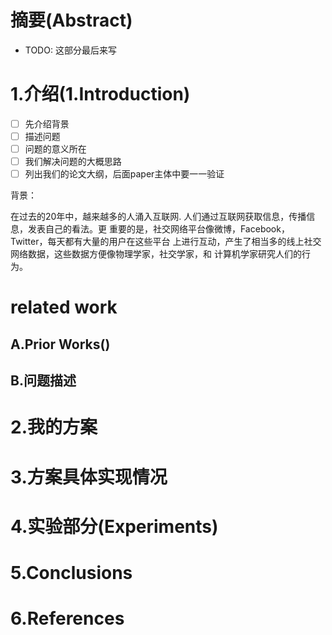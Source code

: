 # 摘要(Abstract)
- TODO: 这部分最后来写
# 1.介绍(1.Introduction)
- [ ] 先介绍背景
- [ ] 描述问题
- [ ] 问题的意义所在
- [ ] 我们解决问题的大概思路
- [ ] 列出我们的论文大纲，后面paper主体中要一一验证

背景：

在过去的20年中，越来越多的人涌入互联网. 人们通过互联网获取信息，传播信息，发表自己的看法。更
重要的是，社交网络平台像微博，Facebook，Twitter，每天都有大量的用户在这些平台
上进行互动，产生了相当多的线上社交网络数据，这些数据方便像物理学家，社交学家，和
计算机学家研究人们的行为。

# related work



## A.Prior Works()
## B.问题描述
# 2.我的方案
# 3.方案具体实现情况
# 4.实验部分(Experiments)
# 5.Conclusions
# 6.References
